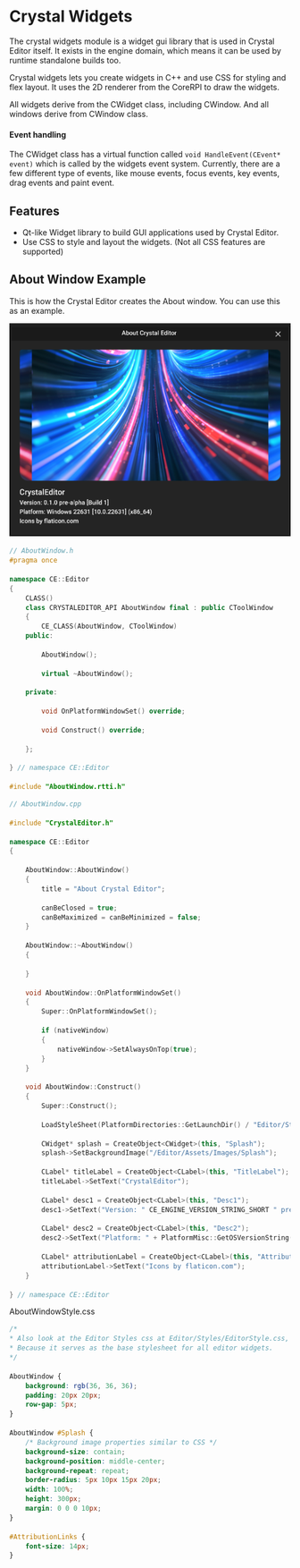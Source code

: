 # Crystal Widgets

The crystal widgets module is a widget gui library that is used in Crystal Editor itself.
It exists in the engine domain, which means it can be used by runtime standalone builds too.

Crystal widgets lets you create widgets in C++ and use CSS for styling and flex layout. It uses the 2D renderer from the CoreRPI to draw the widgets.

All widgets derive from the CWidget class, including CWindow. And all windows derive from CWindow class.

#### Event handling

The CWidget class has a virtual function called `void HandleEvent(CEvent* event)` which is called by the widgets event system. 
Currently, there are a few different type of events, like mouse events, focus events, key events, drag events and paint event.

## Features

- Qt-like Widget library to build GUI applications used by Crystal Editor.
- Use CSS to style and layout the widgets. (Not all CSS features are supported)

## About Window Example

This is how the Crystal Editor creates the About window. You can use this as an example.

![](../Screenshots/WidgetClipping.png)

```c++
// AboutWindow.h
#pragma once

namespace CE::Editor
{
    CLASS()
    class CRYSTALEDITOR_API AboutWindow final : public CToolWindow
    {
        CE_CLASS(AboutWindow, CToolWindow)
    public:

        AboutWindow();

        virtual ~AboutWindow();

    private:

        void OnPlatformWindowSet() override;

        void Construct() override;

    };
    
} // namespace CE::Editor

#include "AboutWindow.rtti.h"
```

```c++
// AboutWindow.cpp

#include "CrystalEditor.h"

namespace CE::Editor
{

	AboutWindow::AboutWindow()
	{
		title = "About Crystal Editor";

		canBeClosed = true;
		canBeMaximized = canBeMinimized = false;
	}

	AboutWindow::~AboutWindow()
	{
		
	}

	void AboutWindow::OnPlatformWindowSet()
	{
		Super::OnPlatformWindowSet();

		if (nativeWindow)
		{
			nativeWindow->SetAlwaysOnTop(true);
		}
	}

	void AboutWindow::Construct()
	{
		Super::Construct();

		LoadStyleSheet(PlatformDirectories::GetLaunchDir() / "Editor/Styles/AboutWindowStyle.css");
		
		CWidget* splash = CreateObject<CWidget>(this, "Splash");
		splash->SetBackgroundImage("/Editor/Assets/Images/Splash");

		CLabel* titleLabel = CreateObject<CLabel>(this, "TitleLabel");
		titleLabel->SetText("CrystalEditor");

		CLabel* desc1 = CreateObject<CLabel>(this, "Desc1");
		desc1->SetText("Version: " CE_ENGINE_VERSION_STRING_SHORT " pre-alpha [Build " CE_TOSTRING(CE_VERSION_BUILD) "]");

		CLabel* desc2 = CreateObject<CLabel>(this, "Desc2");
		desc2->SetText("Platform: " + PlatformMisc::GetOSVersionString());

		CLabel* attributionLabel = CreateObject<CLabel>(this, "AttributionLabel");
		attributionLabel->SetText("Icons by flaticon.com");
	}

} // namespace CE::Editor
```

AboutWindowStyle.css
```css
/* 
* Also look at the Editor Styles css at Editor/Styles/EditorStyle.css,
* Because it serves as the base stylesheet for all editor widgets.
*/

AboutWindow {
    background: rgb(36, 36, 36);
    padding: 20px 20px;
    row-gap: 5px;
}

AboutWindow #Splash {
    /* Background image properties similar to CSS */
    background-size: contain;
    background-position: middle-center;
    background-repeat: repeat;
    border-radius: 5px 10px 15px 20px;
    width: 100%;
    height: 300px;
    margin: 0 0 0 10px;
}

#AttributionLinks {
    font-size: 14px;
}
```


